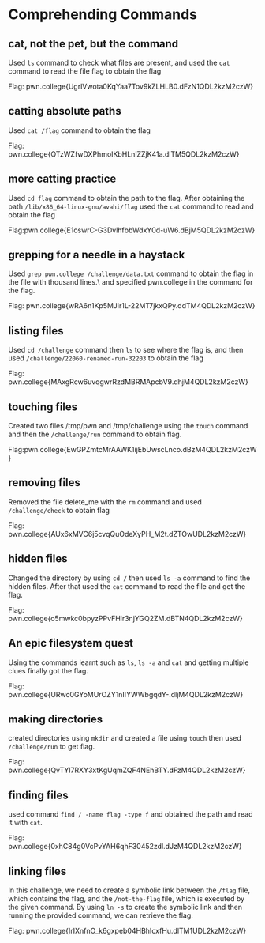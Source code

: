 # Comprehending Commands
## cat, not the pet, but the command 
Used `ls` command to check what files are present, and used the `cat` command to read the file flag to obtain the flag

Flag: pwn.college{UgrlVwota0KqYaa7Tov9kZLHLB0.dFzN1QDL2kzM2czW}
## catting absolute paths
Used `cat /flag` command to obtain the flag

Flag: pwn.college{QTzWZfwDXPhmoIKbHLnlZZjK41a.dlTM5QDL2kzM2czW}
## more catting practice
Used `cd flag` command to obtain the path to the flag. After obtaining the path `/lib/x86_64-linux-gnu/avahi/flag` used the `cat` command to read and obtain the flag

Flag:pwn.college{E1oswrC-G3DvlhfbbWdxY0d-uW6.dBjM5QDL2kzM2czW}
## grepping for a needle in a haystack
Used `grep pwn.college /challenge/data.txt` command to obtain the flag in the file with thousand lines.\ and specified pwn.college in the command for the flag. 

Flag: pwn.college{wRA6n1Kp5MJir1L-22MT7jkxQPy.ddTM4QDL2kzM2czW}
## listing files
Used `cd /challenge` command then `ls` to see where the flag is, and then used `/challenge/22060-renamed-run-32203` to obtain the flag

Flag: pwn.college{MAxgRcw6uvqgwrRzdMBRMApcbV9.dhjM4QDL2kzM2czW}
## touching files
Created two files /tmp/pwn and /tmp/challenge using the `touch` command and then the `/challenge/run` command to obtain flag.

Flag:pwn.college{EwGPZmtcMrAAWK1ijEbUwscLnco.dBzM4QDL2kzM2czW}
## removing files
Removed the file delete_me with the `rm` command and used `/challenge/check` to obtain flag

Flag: pwn.college{AUx6xMVC6j5cvqQuOdeXyPH_M2t.dZTOwUDL2kzM2czW}
## hidden files
Changed the directory by using `cd /` then used `ls -a` command to find the hidden files. After that used the `cat` command to read the file and get the flag.

Flag: pwn.college{o5mwkc0bpyzPPvFHir3njYGQ2ZM.dBTN4QDL2kzM2czW}
## An epic filesystem quest
Using the commands learnt such as `ls`, `ls -a` and `cat` and getting multiple clues finally got the flag.

Flag: pwn.college{URwc0GYoMUrOZY1nIIYWWbgqdY-.dljM4QDL2kzM2czW}
## making directories
created directories using `mkdir` and created a file using `touch` then used `/challenge/run` to get flag.

Flag: pwn.college{QvTYl7RXY3xtKgUqmZQF4NEhBTY.dFzM4QDL2kzM2czW}
## finding files
used command `find / -name flag -type f` and obtained the path and read it with `cat`.

Flag: pwn.college{0xhC84g0VcPvYAH6qhF30452zdl.dJzM4QDL2kzM2czW}
## linking files
In this challenge, we need to create a symbolic link between the `/flag` file, which contains the flag, and the `/not-the-flag` file, which is executed by the given command. By using `ln -s` to create the symbolic link and then running the provided command, we can retrieve the flag.

Flag: pwn.college{IrIXnfnO_k6gxpeb04HBhIcxfHu.dlTM1UDL2kzM2czW}

